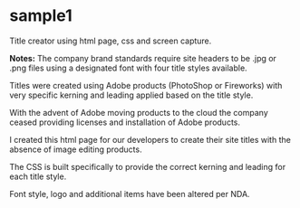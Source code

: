# sample1
Title creator using html page, css and screen capture.
<div><p><strong>Notes:</strong> The company brand standards require site headers to be .jpg or .png files using a designated font with four title styles available.</p>
<p>Titles were created using Adobe products (PhotoShop or Fireworks) with very specific kerning and leading applied based on the title style.</p>
<p>With the advent of Adobe moving products to the cloud the company ceased providing licenses and installation of Adobe products.</p>
<p>I created this html page for our developers to create their site titles with the absence of image editing products.</p>
<p>The CSS is built specifically to provide the correct kerning and leading for each title style.</p>
<p>Font style, logo and additional items have been altered per NDA.</p></div>
